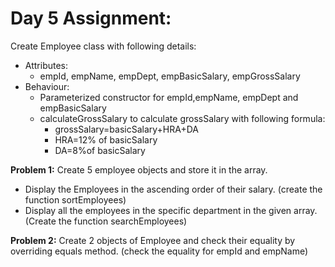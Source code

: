 # Day 5 Assignment:

Create Employee class with following details: 
- Attributes: 
  - empId, empName, empDept, empBasicSalary, empGrossSalary 
- Behaviour:
  - Parameterized constructor for empId,empName, empDept and empBasicSalary
  - calculateGrossSalary to calculate grossSalary with following formula:
    - grossSalary=basicSalary+HRA+DA
    - HRA=12% of basicSalary
    - DA=8%of basicSalary

**Problem 1:** 
Create 5 employee objects and store it in the array. 
- Display the Employees in the ascending order of their salary. 
(create the function sortEmployees)
- Display all the employees in the specific department in the given array. 
(Create the function searchEmployees)

**Problem 2:**
Create 2 objects of Employee and check their equality by overriding equals method. 
(check the equality for empId and empName)
